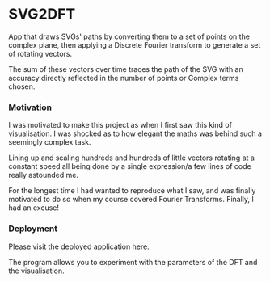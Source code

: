 # SVG2DFT

App that draws SVGs' paths by converting them to a set of points on the complex plane, then applying a Discrete Fourier transform to generate a set of rotating vectors.

The sum of these vectors over time traces the path of the SVG with an accuracy directly reflected in the number of points or Complex terms chosen. 

### Motivation

I was motivated to make this project as when I first saw this kind of visualisation. I was shocked as to how elegant the maths was behind such a seemingly complex task. 

Lining up and scaling hundreds and hundreds of little vectors rotating at a constant speed all being done by a single expression/a few lines of code really astounded me. 

For the longest time I had wanted to reproduce what I saw, and was finally motivated to do so when my course covered Fourier Transforms. Finally, I had an excuse!

### Deployment

Please visit the deployed application [here](https://pi.elliotmb.dev/static/project/svg-dft).

The program allows you to experiment with the parameters of the DFT and the visualisation.
